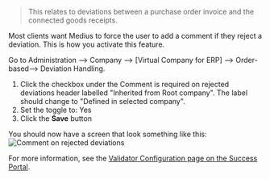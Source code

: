 
> This relates to deviations between a purchase order invoice and the connected goods receipts.

Most clients want Medius to force the user to add a comment if they reject a deviation. This is how you activate this feature.

Go to Administration --> Company --> [Virtual Company for ERP] --> Order-based--> Deviation Handling.

1.	Click the checkbox under the Comment is required on rejected deviations header labelled "Inherited from Root company". The label should change to "Defined in selected company".
2.	Set the toggle to: Yes
3.	Click the **Save**  button

You should now have a screen that look something like this:
![Comment on rejected deviations](../../images/ForceCommentsOnRejectedDeviations.png)

For more information, see the [Validator Configuration page on the Success Portal](https://success.mediusflow.com/documentation/administration_guide/administration_pages/validator_configuration/#forcecommentonrejecteddeviation).
